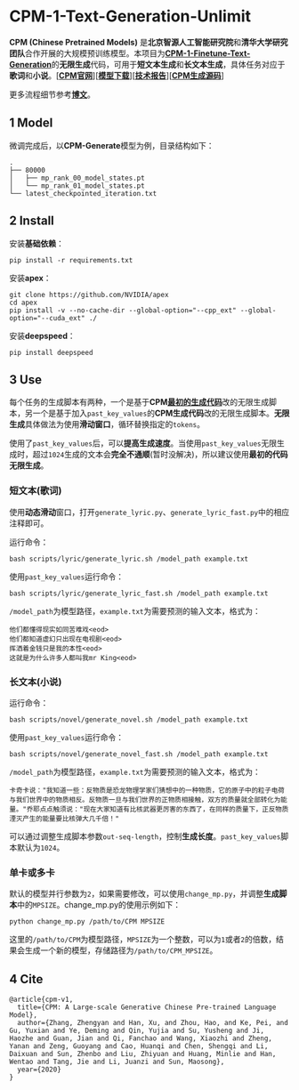 # CPM-1-Text-Generation-Unlimit
**CPM (Chinese Pretrained Models)** 是**北京智源人工智能研究院**和**清华大学研究团队**合作开展的大规模预训练模型。本项目为[**CPM-1-Finetune-Text-Generation**](https://github.com/zhenhao-huang/CPM-1-Finetune-Text-Generation)的**无限生成**代码，可用于**短文本生成**和**长文本生成**，具体任务对应于**歌词**和**小说**。[[**CPM官网**](https://cpm.baai.ac.cn/)][[**模型下载**](https://cpm.baai.ac.cn/download.html)][[**技术报告**](https://arxiv.org/abs/2012.00413)][[**CPM生成源码**](https://github.com/TsinghuaAI/CPM-1-Generate)]

更多流程细节参考[**博文**](https://blog.csdn.net/weixin_41611054/article/details/118522551)。
## 1 Model
微调完成后，以**CPM-Generate**模型为例，目录结构如下：

    .
    ├── 80000
    │   ├── mp_rank_00_model_states.pt
    │   └── mp_rank_01_model_states.pt
    └── latest_checkpointed_iteration.txt
## 2 Install
安装**基础依赖**：

    pip install -r requirements.txt
安装**apex**：

    git clone https://github.com/NVIDIA/apex
    cd apex
    pip install -v --no-cache-dir --global-option="--cpp_ext" --global-option="--cuda_ext" ./
安装**deepspeed**：

    pip install deepspeed
## 3 Use
每个任务的生成脚本有两种，一个是基于**CPM**[**最初的生成代码**](https://github.com/TsinghuaAI/CPM-1-Generate/commit/2422770187eae8d498292b16f46bb9dac71c3631#diff-159073d23d683b271e9842fac43ac6da5e70d95a69f32b6238d88639138d933a)改的无限生成脚本，另一个是基于加入`past_key_values`的**CPM生成代码**改的无限生成脚本。**无限生成**具体做法为使用**滑动窗口**，循环替换指定的`tokens`。

使用了`past_key_values`后，可以**提高生成速度**。当使用`past_key_values`无限生成时，超过`1024`生成的文本会**完全不通顺**(暂时没解决)，所以建议使用**最初的代码无限生成**。
### 短文本(歌词)
使用**动态滑动**窗口，打开`generate_lyric.py`、`generate_lyric_fast.py`中的相应注释即可。

运行命令：

    bash scripts/lyric/generate_lyric.sh /model_path example.txt
使用`past_key_values`运行命令：

    bash scripts/lyric/generate_lyric_fast.sh /model_path example.txt
`/model_path`为模型路径，`example.txt`为需要预测的输入文本，格式为：
    
    他们都懂得现实如同苦难戏<eod>
    他们都知道虚幻只出现在电视剧<eod>
    挥洒着金钱只是我的本性<eod>
    这就是为什么许多人都叫我mr King<eod>
### 长文本(小说)
运行命令：

    bash scripts/novel/generate_novel.sh /model_path example.txt
使用`past_key_values`运行命令：

    bash scripts/novel/generate_novel_fast.sh /model_path example.txt
`/model_path`为模型路径，`example.txt`为需要预测的输入文本，格式为：

    卡奇卡说："我知道一些：反物质是恐龙物理学家们猜想中的一种物质，它的原子中的粒子电荷与我们世界中的物质相反。反物质一旦与我们世界的正物质相接触，双方的质量就全部转化为能量。"乔耶点点触须说："现在大家知道有比核武器更厉害的东西了，在同样的质量下，正反物质湮灭产生的能量要比核弹大几千倍！"
可以通过调整生成脚本参数`out-seq-length`，控制**生成长度**。`past_key_values`脚本默认为`1024`。
### 单卡或多卡
默认的模型并行参数为`2`，如果需要修改，可以使用`change_mp.py`，并调整**生成脚本**中的`MPSIZE`。change_mp.py的使用示例如下：

    python change_mp.py /path/to/CPM MPSIZE
这里的`/path/to/CPM`为模型路径，`MPSIZE`为一个整数，可以为`1`或者`2`的倍数，结果会生成一个新的模型，存储路径为`/path/to/CPM_MPSIZE`。
## 4 Cite
    @article{cpm-v1,
      title={CPM: A Large-scale Generative Chinese Pre-trained Language Model},
      author={Zhang, Zhengyan and Han, Xu, and Zhou, Hao, and Ke, Pei, and Gu, Yuxian and Ye, Deming and Qin, Yujia and Su, Yusheng and Ji, Haozhe and Guan, Jian and Qi, Fanchao and Wang, Xiaozhi and Zheng, Yanan and Zeng, Guoyang and Cao, Huanqi and Chen, Shengqi and Li, Daixuan and Sun, Zhenbo and Liu, Zhiyuan and Huang, Minlie and Han, Wentao and Tang, Jie and Li, Juanzi and Sun, Maosong},
      year={2020}
    }

